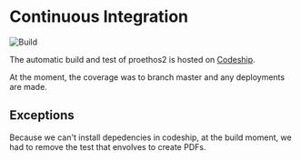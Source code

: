 Continuous Integration
======================

![Build](https://codeship.com/projects/e61c3520-93d1-0134-acbe-426698f4d6ff/status?branch=master)

The automatic build and test of proethos2 is hosted on [Codeship](https://codeship.com/).

At the moment, the coverage was to branch master and any deployments are made.

Exceptions
----------

Because we can't install depedencies in codeship, at the build moment, we had to remove the test that envolves to create PDFs.
